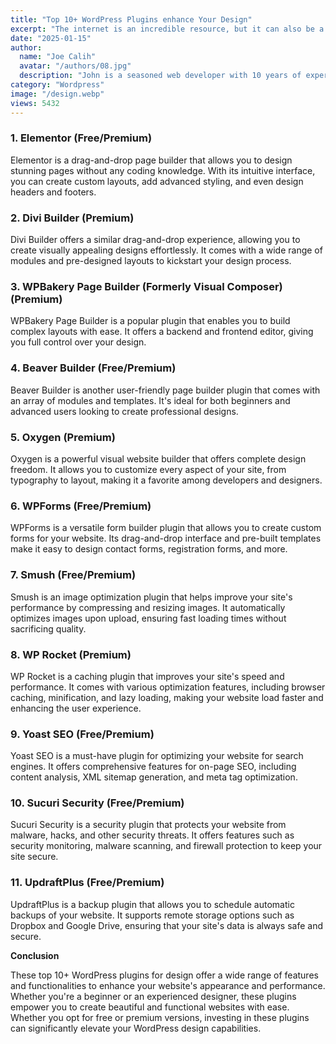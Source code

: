 ```yaml
---
title: "Top 10+ WordPress Plugins enhance Your Design"
excerpt: "The internet is an incredible resource, but it can also be a dangerous place. Thousands of websites fall victim to hacking attempts."
date: "2025-01-15"
author:
  name: "Joe Calih"
  avatar: "/authors/08.jpg"
  description: "John is a seasoned web developer with 10 years of experience in React and Next.js."
category: "Wordpress"
image: "/design.webp"
views: 5432
---
```




### 1. Elementor (Free/Premium)

Elementor is a drag-and-drop page builder that allows you to design stunning pages without any coding knowledge. With its intuitive interface, you can create custom layouts, add advanced styling, and even design headers and footers.


### 2. Divi Builder (Premium)

Divi Builder offers a similar drag-and-drop experience, allowing you to create visually appealing designs effortlessly. It comes with a wide range of modules and pre-designed layouts to kickstart your design process.

### 3. WPBakery Page Builder (Formerly Visual Composer) (Premium)

WPBakery Page Builder is a popular plugin that enables you to build complex layouts with ease. It offers a backend and frontend editor, giving you full control over your design.

### 4. Beaver Builder (Free/Premium)

Beaver Builder is another user-friendly page builder plugin that comes with an array of modules and templates. It's ideal for both beginners and advanced users looking to create professional designs.

### 5. Oxygen (Premium)

Oxygen is a powerful visual website builder that offers complete design freedom. It allows you to customize every aspect of your site, from typography to layout, making it a favorite among developers and designers.

### 6. WPForms (Free/Premium)

WPForms is a versatile form builder plugin that allows you to create custom forms for your website. Its drag-and-drop interface and pre-built templates make it easy to design contact forms, registration forms, and more.


### 7. Smush (Free/Premium)

Smush is an image optimization plugin that helps improve your site's performance by compressing and resizing images. It automatically optimizes images upon upload, ensuring fast loading times without sacrificing quality.


### 8. WP Rocket (Premium)

WP Rocket is a caching plugin that improves your site's speed and performance. It comes with various optimization features, including browser caching, minification, and lazy loading, making your website load faster and enhancing the user experience.

### 9. Yoast SEO (Free/Premium)

Yoast SEO is a must-have plugin for optimizing your website for search engines. It offers comprehensive features for on-page SEO, including content analysis, XML sitemap generation, and meta tag optimization.

### 10. Sucuri Security (Free/Premium)

Sucuri Security is a security plugin that protects your website from malware, hacks, and other security threats. It offers features such as security monitoring, malware scanning, and firewall protection to keep your site secure.

### 11. UpdraftPlus (Free/Premium)

UpdraftPlus is a backup plugin that allows you to schedule automatic backups of your website. It supports remote storage options such as Dropbox and Google Drive, ensuring that your site's data is always safe and secure.



**Conclusion**

These top 10+ WordPress plugins for design offer a wide range of features and functionalities to enhance your website's appearance and performance. Whether you're a beginner or an experienced designer, these plugins empower you to create beautiful and functional websites with ease. Whether you opt for free or premium versions, investing in these plugins can significantly elevate your WordPress design capabilities.
